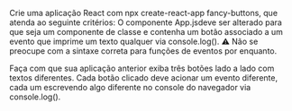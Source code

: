 Crie uma aplicação React com npx create-react-app fancy-buttons, que atenda ao seguinte critérios: O componente App.jsdeve ser alterado para que seja um componente de classe e contenha um botão associado a um evento que imprime um texto qualquer via console.log().
⚠ Não se preocupe com a sintaxe correta para funções de eventos por enquanto.

Faça com que sua aplicação anterior exiba três botões lado a lado com textos diferentes. Cada botão clicado deve acionar um evento diferente, cada um escrevendo algo diferente no console do navegador via console.log().